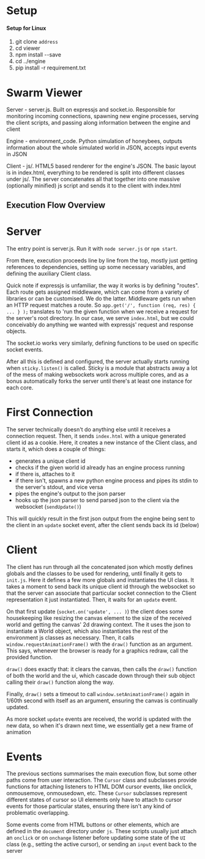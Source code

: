 # Setup #
#### Setup for Linux ####
1. git clone `address`
2. cd viewer
3. npm install --save
4. cd ../engine
5. pip install -r requirement.txt


# Swarm Viewer #

Server - server.js. Built on expressjs and socket.io. Responsible for monitoring
incoming connections, spawning new engine processes, serving the client scripts,
and passing along information between the engine and client

Engine - environment_code. Python simulation of honeybees, outputs information
about the whole simulated world in JSON, accepts input events in JSON

Client - js/. HTML5 based renderer for the engine's JSON. The basic layout is in
index.html, everything to be rendered is split into different classes under js/.
The server concatenates all that together into one massive (optionally minified)
js script and sends it to the client with index.html

## Execution Flow Overview ##

# Server #
The entry point is server.js. Run it with `node server.js` or `npm start`.

From there, execution proceeds line by line from the top, mostly just getting
references to dependencies, setting up some necessary variables, and defining
the auxiliary Client class.

Quick note if expressjs is unfamiliar, the way it works is by defining "routes".
Each route gets assigned middleware, which can come from a variety of libraries
or can be customised. We do the latter. Middleware gets run when an HTTP request
matches a route. So `app.get('/', function (req, res) { ... } );` translates to
'run the given function when we receive a request for the server's root directory.
In our case, we serve `index.html`, but we could conceivably do anything we wanted
with expressjs' request and response objects.

The socket.io works very similarly, defining functions to be used on specific
socket events.

After all this is defined and configured, the server actually starts running when
`sticky.listen()` is called. Sticky is a module that abstracts away a lot of the
mess of making websockets work across multiple cores, and as a bonus automatically
forks the server until there's at least one instance for each core.

# First Connection #

The server technically doesn't do anything else until it receives a connection
request. Then, it sends `index.html` with a unique generated client id as a cookie.
Here, it creates a new instance of the Client class, and starts it, which does a
couple of things:

   - generates a unique client id
   - checks if the given world id already has an engine process running
   - if there is, attaches to it
   - if there isn't, spawns a new python engine process and pipes its stdin
     to the server's stdout, and vice versa
   - pipes the engine's output to the json parser
   - hooks up the json parser to send parsed json to the client via the websocket
     (`sendUpdate()`)

This will quickly result in the first json output from the engine being sent to
the client in an `update` socket event, after the client sends back its id (below)

# Client #

The client has run through all the concatenated json which mostly defines globals
and the classes to be used for rendering, until finally it gets to `init.js`.
Here it defines a few more globals and instantiates the UI class.
It takes a moment to send back its unique client id through the websocket so
that the server can associate that particular socket connection to the Client
representation it just instantiated. Then, it waits for an `update` event.

On that first update (`socket.on('update', ... )`) the client does some
housekeeping like resizing the canvas element to the size of the received world
and getting the canvas' 2d drawing context. The it uses the json to instantiate
a World object, which also instantiates the rest of the environment js classes
as necessary. Then, it calls `window.requestAnimationFrame()` with the `draw()`
function as an argument. This says, whenever the browser is ready for a graphics
redraw, call the provided function.

`draw()` does exactly that: it clears the canvas, then calls the `draw()`
function of both the world and the ui, which cascade down through their sub
object calling their `draw()` function along the way.

Finally, `draw()` sets a timeout to call `window.setAnimationFrame()` again in
1/60th second with itself as an argument, ensuring the canvas is continually
updated.

As more socket `update` events are received, the world is updated with
the new data, so when it's drawn next time, we essentially get a new frame of
animation

# Events #

The previous sections summarises the main execution flow, but some other paths
come from user interaction. The `Cursor` class and subclasses provide functions
for attaching listeners to HTML DOM cursor events, like onclick, onmousemove,
onmousedown, etc. These `Cursor` subclasses represent different states of cursor
so UI elements only have to attach to cursor events for those particular states,
ensuring there isn't any kind of problematic overlapping.

Some events come from HTML buttons or other elements, which are defined in the
`document` directory under `js`. These scripts usually just attach an `onclick`
or on `onchange` listener before updating some state of the `UI` class
(e.g., setting the active cursor), or sending an `input` event back to the
server
